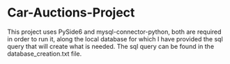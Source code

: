 # Car-Auctions-Project

This project uses PySide6 and mysql-connector-python, both are required in order to run it, along the local database for which I have provided the sql query that will create what is needed. The sql query can be found in the database_creation.txt file.
